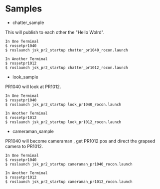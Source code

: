 Samples
=======

- chatter_sample

This will publish to each other the "Hello Wolrd".

```
In One Terminal
$ rossetpr1040
$ roslaunch jsk_pr2_startup chatter_pr1040_rocon.launch

In Another Terminal
$ rossetpr1012
$ roslaunch jsk_pr2_startup chatter_pr1012_rocon.launch
```

- look_sample

PR1040 will look at PR1012.

```
In One Terminal
$ rossetpr1040
$ roslaunch jsk_pr2_startup look_pr1040_rocon.launch

In Another Terminal
$ rossetpr1012
$ roslaunch jsk_pr2_startup look_pr1012_rocon.launch
```
- cameraman_sample

PR1040 will become cameraman , get PR1012 pos and direct the grapsed camera to PR1012.

```
In One Terminal
$ rossetpr1040
$ roslaunch jsk_pr2_startup cameraman_pr1040_rocon.launch

In Another Terminal
$ rossetpr1012
$ roslaunch jsk_pr2_startup cameraman_pr1012_rocon.launch
```